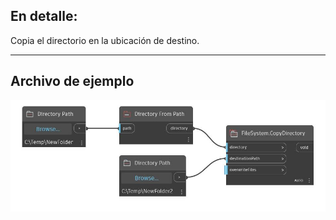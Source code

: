 ## En detalle:
Copia el directorio en la ubicación de destino.
___
## Archivo de ejemplo

![CopyDirectory](./DSCore.IO.FileSystem.CopyDirectory_img.jpg)

